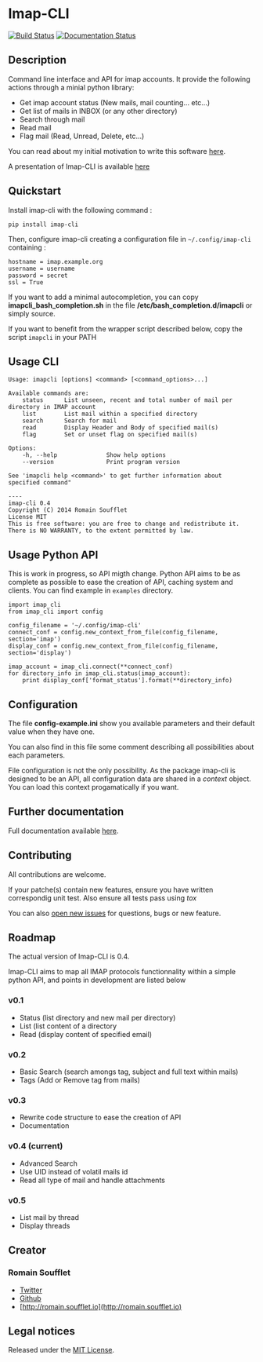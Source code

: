 Imap-CLI
========

[![Build Status](https://travis-ci.org/Gentux/imap-cli.svg?branch=master)](https://travis-ci.org/Gentux/imap-cli)
[![Documentation Status](https://readthedocs.org/projects/imap-cli/badge/?version=master)](https://readthedocs.org/projects/imap-cli/?badge=master)

## Description ##

Command line interface and API for imap accounts. It provide the following actions through a minial python
library:

* Get imap account status (New mails, mail counting… etc…)
* Get list of mails in INBOX (or any other directory)
* Search through mail
* Read mail
* Flag mail (Read, Unread, Delete, etc…)

You can read about my initial motivation to write this software
[here](http://romain.soufflet.io/bash/2014/07/11/Mail-Mail-and-mail-again-my-head-will-explode.html).

A presentation of Imap-CLI is available [here](http://gentux.github.io/imap-cli/)


## Quickstart ##

Install imap-cli with the following command :

```
pip install imap-cli
```

Then, configure imap-cli creating a configuration file in `~/.config/imap-cli` containing :

    hostname = imap.example.org
    username = username
    password = secret
    ssl = True

If you want to add a minimal autocompletion, you can copy **imapcli_bash_completion.sh** in the file
**/etc/bash_completion.d/imapcli** or simply source.

If you want to benefit from the wrapper script described below, copy the script `imapcli` in your PATH


## Usage CLI ##

    Usage: imapcli [options] <command> [<command_options>...]

    Available commands are:
        status      List unseen, recent and total number of mail per directory in IMAP account
        list        List mail within a specified directory
        search      Search for mail
        read        Display Header and Body of specified mail(s)
        flag        Set or unset flag on specified mail(s)

    Options:
        -h, --help              Show help options
        --version               Print program version

    See 'imapcli help <command>' to get further information about specified command"

    ----
    imap-cli 0.4
    Copyright (C) 2014 Romain Soufflet
    License MIT
    This is free software: you are free to change and redistribute it.
    There is NO WARRANTY, to the extent permitted by law.


## Usage Python API ##

This is work in progress, so API migth change. Python API aims to be as complete as possible to ease the creation of
API, caching system and clients. You can find example in `examples` directory.

    import imap_cli
    from imap_cli import config

    config_filename = '~/.config/imap-cli'
    connect_conf = config.new_context_from_file(config_filename, section='imap')
    display_conf = config.new_context_from_file(config_filename, section='display')

    imap_account = imap_cli.connect(**connect_conf)
    for directory_info in imap_cli.status(imap_account):
        print display_conf['format_status'].format(**directory_info)


## Configuration ##

The file **config-example.ini** show you available parameters and their default value when they have one.

You can also find in this file some comment describing all possibilities about each parameters.

File configuration is not the only possibility. As the package imap-cli is designed to be an API, all configuration data
are shared in a *context* object. You can load this context progamatically if you want.


## Further documentation ##

Full documentation available [here](http://imap-cli.readthedocs.org/en/master/).


## Contributing ##

All contributions are welcome.

If your patche(s) contain new features, ensure you have written correspondig unit test. Also ensure all tests pass using
*tox*

You can also [open new issues](https://github.com/Gentux/imap-cli/issues/new) for questions, bugs or new feature.


## Roadmap ##

The actual version of Imap-CLI is 0.4.

Imap-CLI aims to map all IMAP protocols functionnality within a simple python API, and points in development are listed
below

### v0.1 ###

* Status (list directory and new mail per directory)
* List (list content of a directory
* Read (display content of specified email)

### v0.2 ###

* Basic Search (search amongs tag, subject and full text within mails)
* Tags (Add or Remove tag from mails)

### v0.3 ###

* Rewrite code structure to ease the creation of API
* Documentation

### v0.4 (current) ###

* Advanced Search
* Use UID instead of volatil mails id
* Read all type of mail and handle attachments

### v0.5 ###

* List mail by thread
* Display threads


## Creator ##

### Romain Soufflet ###

* [Twitter](http://twitter.com/Romain_Soufflet)
* [Github](http://github.com/Gentux)
* [http://romain.soufflet.io](http://romain.soufflet.io)


## Legal notices ##

Released under the [MIT License](http://www.opensource.org/licenses/mit-license.php).
